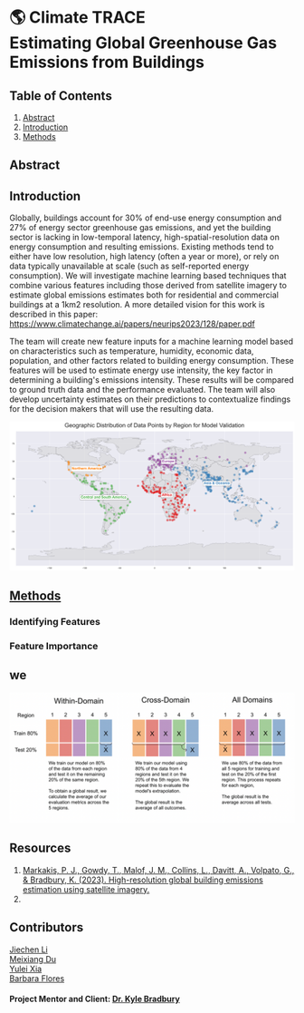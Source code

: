 # 🌎 Climate TRACE <br> Estimating Global Greenhouse Gas Emissions from Buildings


## Table of Contents
1. [Abstract](#Abstract)
2. [Introduction](#Introduction)
3. [Methods](#Methods)  


## Abstract

## Introduction

Globally, buildings account for 30% of end-use energy consumption and 27% of energy sector greenhouse gas emissions, and yet the building sector is lacking in low-temporal latency, high-spatial-resolution data on energy consumption and resulting emissions. Existing methods tend to either have low resolution, high latency (often a year or more), or rely on data typically unavailable at scale (such as self-reported energy consumption). We will investigate machine learning based techniques that combine various features including those derived from satellite imagery to estimate global emissions estimates both for residential and commercial buildings at a 1km2 resolution. 
A more detailed vision for this work is described in this paper: https://www.climatechange.ai/papers/neurips2023/128/paper.pdf


The team will create new feature inputs for a machine learning model based on characteristics such as temperature, humidity, economic data, population, and other factors related to building energy consumption. These features will be used to estimate energy use intensity, the key factor in determining a building's emissions intensity. These results will be compared to ground truth data and the performance evaluated. The team will also develop uncertainty estimates on their predictions to contextualize findings for the decision makers that will use the resulting data.




![Geographic Distribution of Data Points by Region](https://raw.githubusercontent.com/AliciaXia222/Capstone-Team-Climate-Trace/refs/heads/main/figures/region_map.png)

## [Methods](#Methods)  
### Identifying Features





### Feature Importance



## we
![Image](https://raw.githubusercontent.com/AliciaXia222/Capstone-Team-Climate-Trace/refs/heads/main/figures/experimental_design.png)

## Resources
1. [Markakis, P. J., Gowdy, T., Malof, J. M., Collins, L., Davitt, A., Volpato, G., & Bradbury, K. (2023). High-resolution global building emissions estimation using satellite imagery.](https://www.climatechange.ai/papers/neurips2023/128/paper.pdf)
2. 


## Contributors
[Jiechen Li](https://github.com/carrieli15)  
[Meixiang Du](https://github.com/dumeixiang)  
[Yulei Xia](https://github.com/AliciaXia222)  
[Barbara Flores](https://github.com/BarbaraPFloresRios)  



#### Project Mentor and Client: [Dr. Kyle Bradbury](https://energy.duke.edu/about/staff/kyle-bradbury)


